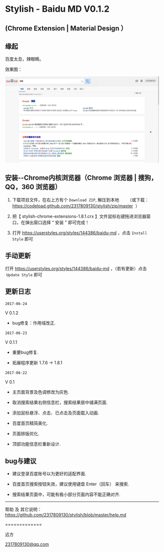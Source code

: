 Stylish - Baidu MD V0.1.2 
==========
(Chrome Extension | Material Design ）
----


缘起
----

百度太丑，辣眼睛。


效果图：

[![imgur](https://github.com/2317809130/stylish/blob/master/help/aftjpg.jpg)]()



安装--Chrome内核浏览器（Chrome 浏览器 | 搜狗，QQ，360 浏览器）
----

1. 下载项目文件，在右上方有个 ` Download ZIP `, 解压到本地 
        （或下载：https://codeload.github.com/2317809130/stylish/zip/master  ）

2. 把【  stylish-chrome-extensions-1.8.1.crx  】文件鼠标右键拖进浏览器窗口，在弹出窗口选择 “ 安装 ” 即可完成！

3. 打开 https://userstyles.org/styles/144386/baidu-md ，点击  ` Install Style ` 即可

手动更新
----
打开 https://userstyles.org/styles/144386/baidu-md ，（若有更新）点击  ` Update Style ` 即可

更新日志
-------
`2017-06-24`

V 0.1.2

* bug修复：作用域改正.

`2017-06-23`

V 0.1.1

* 重要bug修复.

* 拓展程序更新 1.7.6 -> 1.8.1

`2017-06-22`

V 0.1

* 主页面背景及色调修改为灰色.

* 取消搜索结果右侧信息栏，搜索结果居中铺满页面.

* 添加鼠标悬浮、点击、已点击及页面载入动画.

* 百度首页精简美化.

* 页面排版优化.

* 顶部功能信息栏重新设计.

bug与建议
-------

* 建议登录百度账号以为更好的适配界面.

* 百度首页搜索按钮失效，建议使用键盘 Enter（回车） 来搜索.

* 搜索结果页面中，可能有极小部分页面内容不能正确对齐.

-------

帮助 及 其它说明： https://github.com/2317809130/stylish/blob/master/help.md


=============

远方

2317809130@qq.com
